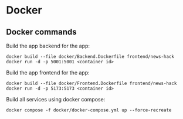 # Docker

## Docker commands

Build the app backend for the app:

    docker build --file docker/Backend.Dockerfile frontend/news-hack
    docker run -d -p 5001:5001 <container id>

Build the app frontend for the app:

    docker build --file docker/Frontend.Dockerfile frontend/news-hack
    docker run -d -p 5173:5173 <container id>

Build all services using docker compose:

    docker compose -f docker/docker-compose.yml up --force-recreate
